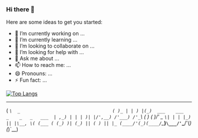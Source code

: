 ### Hi there 👋


Here are some ideas to get you started:

- 🔭 I’m currently working on ...
- 🌱 I’m currently learning ...
- 👯 I’m looking to collaborate on ...
- 🤔 I’m looking for help with ...
- 💬 Ask me about ...
- 📫 How to reach me: ...
- 😄 Pronouns: ...
- ⚡ Fun fact: ...

[![Top Langs](https://github-readme-stats.vercel.app/api/top-langs/?username=anuraghazra)](https://github.com/anuraghazra/github-readme-stats)

___                                         _
(  _`\  _                                   ( )_
| | ) |(_)  ___    ___    _    _   _   ___  | ,_)
| | | )| |/',__) /'___) /'_`\ ( ) ( )/' _ `\| |
| |_) || |\__, \( (___ ( (_) )| (_) || ( ) || |_
(____/'(_)(____/`\____)`\___/'`\___/'(_) (_)`\__)

